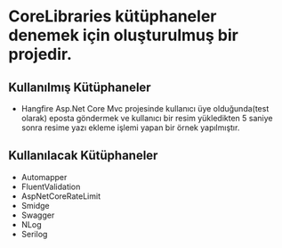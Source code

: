 # CoreLibraries kütüphaneler denemek için oluşturulmuş bir projedir.

## Kullanılmış Kütüphaneler
- Hangfire
  Asp.Net Core Mvc projesinde kullanıcı üye olduğunda(test olarak) eposta göndermek ve kullanıcı bir resim yükledikten 5 saniye sonra resime yazı ekleme işlemi yapan bir örnek yapılmıştır.  

## Kullanılacak Kütüphaneler
- Automapper
- FluentValidation
- AspNetCoreRateLimit
- Smidge
- Swagger
- NLog
- Serilog
